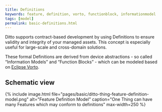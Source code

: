 ```yaml
---
title: Definitions
keywords: feature, definition, vorto, functionblock, informationmodel
tags: [model]
permalink: basic-definitions.html
---
```


Ditto supports contract-based development by using Definitions to ensure validity and integrity of your managed assets. This concept is especially useful for large-scale and cross-domain solutions.

These formal Definitions are derived from device abstractions - so called “Information Models” and “Function Blocks” - which can be modeled based on [Eclipse Vorto](http://www.eclipse.org/vorto/). 

## Schematic view

{% include image.html file="pages/basic/ditto-thing-feature-definition-model.png" alt="Feature Definition Model" caption="One Thing can have many Features which may conform to definitions" max-width=250 %}
